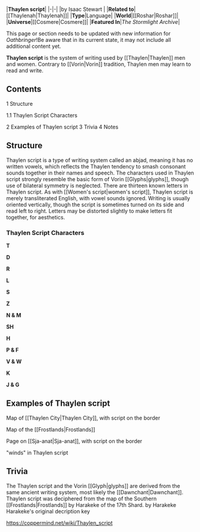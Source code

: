 |**Thaylen script**|
|-|-|
|by  Isaac Stewart |
|**Related to**|[[Thaylenah\|Thaylenah]]|
|**Type**|Language|
|**World**|[[Roshar\|Roshar]]|
|**Universe**|[[Cosmere\|Cosmere]]|
|**Featured In**|*The Stormlight Archive*|

This page or section needs to be updated with new information for *Oathbringer*!Be aware that in its current state, it may not include all additional content yet.

**Thaylen script** is the system of writing used by [[Thaylen\|Thaylen]] men and women. Contrary to [[Vorin\|Vorin]] tradition, Thaylen men may learn to read and write.

## Contents

1 Structure

1.1 Thaylen Script Characters


2 Examples of Thaylen script
3 Trivia
4 Notes


## Structure
Thaylen script is a type of writing system called an abjad, meaning it has no written vowels, which reflects the Thaylen tendency to smash consonant sounds together in their names and speech. The characters used in Thaylen script strongly resemble the basic form of Vorin [[Glyphs\|glyphs]], though use of bilateral symmetry is neglected. There are thirteen known letters in Thaylen script. As with [[Women's script\|women's script]], Thaylen script is merely transliterated English, with vowel sounds ignored. Writing is usually oriented vertically, though the script is sometimes turned on its side and read left to right. Letters may be distorted slightly to make letters fit together, for aesthetics.

### Thaylen Script Characters




**T**






**D**






**R**






**L**






**S**






**Z**






**N & M**






**SH**






**H**






**P & F**






**V & W**






**K**






**J & G**




## Examples of Thaylen script




Map of [[Thaylen City\|Thaylen City]], with script on the border






Map of the [[Frostlands\|Frostlands]]






Page on [[Sja-anat\|Sja-anat]], with script on the border






"winds" in Thaylen script




## Trivia
The Thaylen script and the Vorin [[Glyph\|glyphs]] are derived from the same ancient writing system, most likely the [[Dawnchant\|Dawnchant]].
Thaylen script was deciphered from the map of the Southern [[Frostlands\|Frostlands]] by Harakeke of the 17th Shard.
 by Harakeke Harakeke's original decription key


https://coppermind.net/wiki/Thaylen_script
